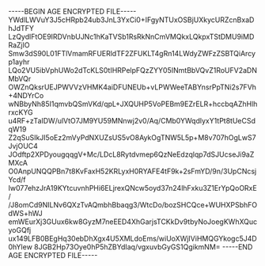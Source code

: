 -----BEGIN AGE ENCRYPTED FILE-----
YWdlLWVuY3J5cHRpb24ub3JnL3YxCi0+IFgyNTUxOSBjUXkycURZcnBxaDhJdTFY
LzQydlFtOE9IRDVnbUJNc1hKaTVSb1RsRkNnCmVMQkxLQkpxTStDMU9iMDRaZjlO
Smw3dS90L01FTlVmamRFUERldTF2ZFUKLT4gRn14LWdyZWFzZSBTQiArcyp1ayhr
LQo2VU5ibVphUWo2dTcKLS0tIHRPelpFQzZYY05INmtBbVQvZ1RoUFV2aDNMbVQr
OWZnQksrUEJPWVVzVHMK4aiDFUNEUb+vLPWWeeTABYnsrPpTNi2s7FVh+4NDYrCo
wNBbyNh85I1qmvbQSmVKd/qpL+JXQUHP5VoPEBm9EZrELR+hccbqAZhHlhrxcKYG
u4RF+zTaIDW/ulVtO7JM9YU59MNnwj2v0/Aq/CMb0YWqdlyxY1tPt8tUeCSdqW19
Z2qSuSIkJI5oEz2mVyPdNXUZsUS5vO8AykOgTNW5L5p+M8v707hOgLwS7JvjOUC4
JOdftp2XPDyougqqgV+Mc/LDcL8Rytdvmep6QzNeEdzqlqp7dSJUcseJi9aZMXcA
O0AnpUNQQPBn7t8KvFaxH52KRLyxH0RYAFE4tF9k+2sFmYD/9n/3UpCNcsjYcd/f
Iw077ehzJrA19KYtcuvnhPHi6ELjrexQNcw5oyd37n24lhFxku3Z1ErYpQoORxE/
/J8omCd9NILNv6QXzTvAQmbhBbaqg3/WtcDo/bozSHCQce+WUHXPSbhFOdWS+hWJ
emWEurXj3GUux6kw8GyzM7neEED4XhGarjsTCKkDv9tbyNoJoegKWhXQucyoGQfj
ux149LFB0BEgHq30ebDhXgx4U5XMLdoEms/wiUoXWjIViHMQGYkogc5J4D0hYlew
8JGB2Hp73Oye0hP5hZBYdIaq/vgxuvbGyGS1QgikmNM=
-----END AGE ENCRYPTED FILE-----
